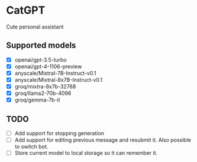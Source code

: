 # CatGPT

Cute personal assistant


## Supported models

- [x] openai/gpt-3.5-turbo
- [x] openai/gpt-4-1106-preview
- [x] anyscale/Mistral-7B-Instruct-v0.1
- [x] anyscale/Mixtral-8x7B-Instruct-v0.1
- [x] groq/mixtra-8x7b-32768
- [x] groq/llama2-70b-4096
- [x] groq/gemma-7b-it

## TODO

- [ ] Add support for stopping generation
- [ ] Add support for editing previous message and resubmit it. Also possible to switch bot.
- [ ] Store current model to local storage so it can remember it.
